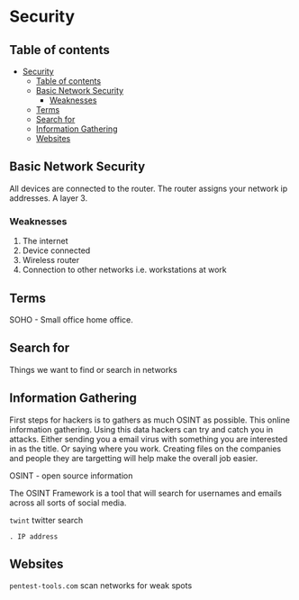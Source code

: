 # Security

## Table of contents

- [Security](#security)
  - [Table of contents](#table-of-contents)
  - [Basic Network Security](#basic-network-security)
    - [Weaknesses](#weaknesses)
  - [Terms](#terms)
  - [Search for](#search-for)
  - [Information Gathering](#information-gathering)
  - [Websites](#websites)

## Basic Network Security

All devices are connected to the router. 
The router assigns your network ip addresses. A layer 3.

### Weaknesses

1. The internet
2. Device connected
3. Wireless router
4. Connection to other networks i.e. workstations at work
   

## Terms

SOHO - Small office home office.

## Search for 

Things we want to find or search in networks

## Information Gathering

First steps for hackers is to gathers as much OSINT as possible.
This online information gathering. 
Using this data hackers can try and catch you in attacks. Either sending you a email virus with something you are interested in as the title. Or saying where you work. Creating files on the companies and people they are targetting will help make the overall job easier.

OSINT - open source information

The OSINT Framework is a tool that will search for usernames and emails across all sorts of social media. 

`twint` twitter search

`. IP address`

## Websites

`pentest-tools.com` scan networks for weak spots